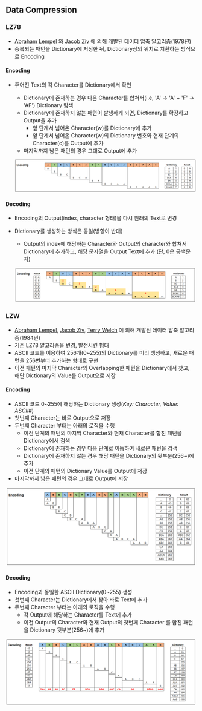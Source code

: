 ## Data Compression

### LZ78

*  [Abraham Lempel](https://en.wikipedia.org/wiki/Abraham_Lempel) 와 [Jacob Ziv](https://en.wikipedia.org/wiki/Jacob_Ziv) 에 의해 개발된 데이터 압축 알고리즘(1978년)
*  중복되는 패턴을 Dictionary에 저장한 뒤, Dictionary상의 위치로 치환하는 방식으로 Encoding

#### Encoding

* 주어진 Text의 각 Character를 Dictionary에서 확인
  * Dictionary에 존재하는 경우 다음 Character를 합쳐서(i.e, 'A' -> 'A' + 'F' -> 'AF') Dictionary 탐색
  * Dictionary에 존재하지 않는 패턴이 발생하게 되면, Dictionary를 확장하고 Output을 추가
    * 앞 단계서 넘어온 Character(w)를 Dictionary에 추가
    * 앞 단계서 넘어온 Character(w)의 Dictionary 번호와 현재 단계의 Character(c)를 Output에 추가
  * 마지막까지 남은 패턴의 경우 그대로 Output에 추가

  ![1541999038888](./res/1541999038888.png)

#### Decoding

* Encoding의 Output(index, character 형태)을 다시 원래의 Text로 변경
* Dictionary를 생성하는 방식은 동일(방향이 반대)
  * Output의 index에 해당하는 Character와 Output의 character와 합쳐서 Dictionary에 추가하고, 해당 문자열을 Output Text에 추가
    (단, 0은 공백문자)
    

  ![1541999456939](./res/1541999456939.png)



### LZW

*  [Abraham Lempel](https://en.wikipedia.org/wiki/Abraham_Lempel), [Jacob Ziv](https://en.wikipedia.org/wiki/Jacob_Ziv), [Terry Welch](https://en.wikipedia.org/wiki/Terry_Welch) 에 의해 개발된 데이터 압축 알고리즘(1984년)
* 기존 LZ78 알고리즘을 변경, 발전시킨 형태
* ASCII 코드를 이용하여 256개(0~255)의 Dictionary를 미리 생성하고, 새로운 패턴을 256번부터 추가하는 형태로 구현
* 이전 패턴의 마지막 Character와 Overlapping한 패턴을 Dictionary에서 찾고, 해단 Dictionary의 Value를 Output으로 저장

#### Encoding

* ASCII 코드 0~255에 해당하는 Dictionary 생성(*Key: Character, Value: ASCII#*)
* 첫번째 Character는 바로 Output으로 저장
* 두번째 Character 부터는 아래의 로직을 수행
  * 이전 단계의 패턴의 마지막 Character와 현재 Character를 합친 패턴을 Dictionary에서 검색
  * Dictionary에 존재하는 경우 다음 단계로 이동하여 새로운 패턴을 검색
  * Dictionary에 존재하지 않는 경우 해당 패턴을 Dictionary의 뒷부분(256~)에 추가
  * 이전 단계의 패턴의 Dictionary Value를 Output에 저장
* 마지막까지 남은 패턴의 경우 그대로 Output에 저장

![1542000219154](./res/1542000219154.png)

#### Decoding

* Encoding과 동일한 ASCII Dictionary(0~255) 생성
* 첫번째 Character는 Dictionary에서 찾아 바로 Text에 추가
* 두번째 Character 부터는 아래의 로직을 수행
  * 각 Output에 해당하는 Character를 Text에 추가
  * 이전 Output의 Character와 현재 Output의 첫번째 Character 를 합친 패턴을 Dictionary 뒷부분(256~)에 추가

![1542000564432](./res/1542000564432.png)